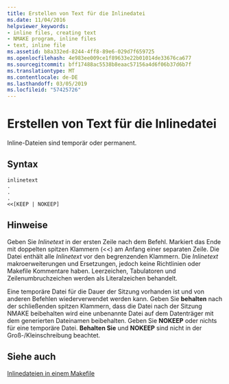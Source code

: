```yaml
---
title: Erstellen von Text für die Inlinedatei
ms.date: 11/04/2016
helpviewer_keywords:
- inline files, creating text
- NMAKE program, inline files
- text, inline file
ms.assetid: b8a332ed-8244-4ff8-89e6-029d7f659725
ms.openlocfilehash: 4e983ee009ce1f89633e22b01014de33676ca677
ms.sourcegitcommit: bff17488ac5538b8eaac57156a4d6f06b37d6b7f
ms.translationtype: MT
ms.contentlocale: de-DE
ms.lasthandoff: 03/05/2019
ms.locfileid: "57425726"
---
```

# <a name="creating-inline-file-text"></a>Erstellen von Text für die Inlinedatei

Inline-Dateien sind temporär oder permanent.

## <a name="syntax"></a>Syntax

```
inlinetext
.
.
.
<<[KEEP | NOKEEP]
```

## <a name="remarks"></a>Hinweise

Geben Sie *Inlinetext* in der ersten Zeile nach dem Befehl. Markiert das Ende mit doppelten spitzen Klammern (<<) am Anfang einer separaten Zeile. Die Datei enthält alle *Inlinetext* vor den begrenzenden Klammern. Die *Inlinetext* makroerweiterungen und Ersetzungen, jedoch keine Richtlinien oder Makefile Kommentare haben. Leerzeichen, Tabulatoren und Zeilenumbruchzeichen werden als Literalzeichen behandelt.

Eine temporäre Datei für die Dauer der Sitzung vorhanden ist und von anderen Befehlen wiederverwendet werden kann. Geben Sie **behalten** nach der schließenden spitzen Klammern, dass die Datei nach der Sitzung NMAKE beibehalten wird eine unbenannte Datei auf dem Datenträger mit dem generierten Dateinamen beibehalten. Geben Sie **NOKEEP** oder nichts für eine temporäre Datei. **Behalten Sie** und **NOKEEP** sind nicht in der Groß-/Kleinschreibung beachtet.

## <a name="see-also"></a>Siehe auch

[Inlinedateien in einem Makefile](../build/inline-files-in-a-makefile.md)
